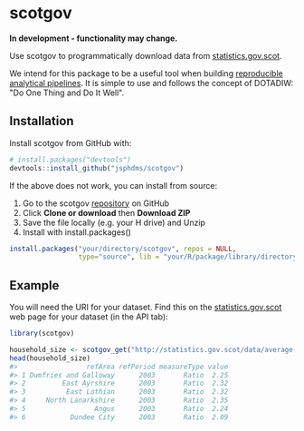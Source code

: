 
<!-- README.md is generated from README.Rmd. Please edit that file -->
scotgov
=======

**In development - functionality may change.**

Use scotgov to programmatically download data from [statistics.gov.scot](http://statistics.gov.scot/home).

We intend for this package to be a useful tool when building [reproducible analytical pipelines](https://ukgovdatascience.github.io/rap_companion/). It is simple to use and follows the concept of DOTADIW: "Do One Thing and Do It Well".

Installation
------------

Install scotgov from GitHub with:

``` r
# install.packages("devtools")
devtools::install_github("jsphdms/scotgov")
```

If the above does not work, you can install from source:

1.  Go to the scotgov [repository](https://github.com/jsphdms/scotgov) on GitHub
2.  Click **Clone or download** then **Download ZIP**
3.  Save the file locally (e.g. your H drive) and Unzip
4.  Install with install.packages()

``` r
install.packages("your/directory/scotgov", repos = NULL,
                 type="source", lib = "your/R/package/library/directory")
```

Example
-------

You will need the URI for your dataset. Find this on the [statistics.gov.scot](http://statistics.gov.scot/home) web page for your dataset (in the API tab):

``` r
library(scotgov)

household_size <- scotgov_get("http://statistics.gov.scot/data/average-household-size")
head(household_size)
#>                 refArea refPeriod measureType value
#> 1 Dumfries and Galloway      2003       Ratio  2.25
#> 2         East Ayrshire      2003       Ratio  2.32
#> 3          East Lothian      2003       Ratio  2.32
#> 4     North Lanarkshire      2003       Ratio  2.35
#> 5                 Angus      2003       Ratio  2.24
#> 6           Dundee City      2003       Ratio  2.09
```
